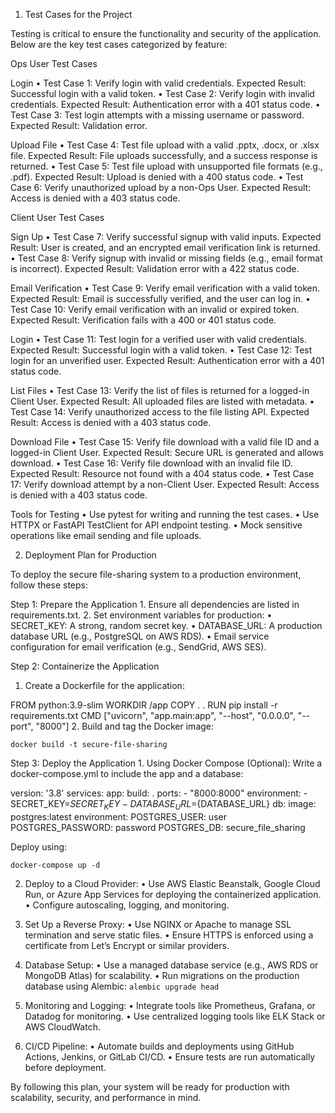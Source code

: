 1. Test Cases for the Project

Testing is critical to ensure the functionality and security of the application. Below are the key test cases categorized by feature:

Ops User Test Cases

Login
	•	Test Case 1: Verify login with valid credentials.
Expected Result: Successful login with a valid token.
	•	Test Case 2: Verify login with invalid credentials.
Expected Result: Authentication error with a 401 status code.
	•	Test Case 3: Test login attempts with a missing username or password.
Expected Result: Validation error.

Upload File
	•	Test Case 4: Test file upload with a valid .pptx, .docx, or .xlsx file.
Expected Result: File uploads successfully, and a success response is returned.
	•	Test Case 5: Test file upload with unsupported file formats (e.g., .pdf).
Expected Result: Upload is denied with a 400 status code.
	•	Test Case 6: Verify unauthorized upload by a non-Ops User.
Expected Result: Access is denied with a 403 status code.

Client User Test Cases

Sign Up
	•	Test Case 7: Verify successful signup with valid inputs.
Expected Result: User is created, and an encrypted email verification link is returned.
	•	Test Case 8: Verify signup with invalid or missing fields (e.g., email format is incorrect).
Expected Result: Validation error with a 422 status code.

Email Verification
	•	Test Case 9: Verify email verification with a valid token.
Expected Result: Email is successfully verified, and the user can log in.
	•	Test Case 10: Verify email verification with an invalid or expired token.
Expected Result: Verification fails with a 400 or 401 status code.

Login
	•	Test Case 11: Test login for a verified user with valid credentials.
Expected Result: Successful login with a valid token.
	•	Test Case 12: Test login for an unverified user.
Expected Result: Authentication error with a 401 status code.

List Files
	•	Test Case 13: Verify the list of files is returned for a logged-in Client User.
Expected Result: All uploaded files are listed with metadata.
	•	Test Case 14: Verify unauthorized access to the file listing API.
Expected Result: Access is denied with a 403 status code.

Download File
	•	Test Case 15: Verify file download with a valid file ID and a logged-in Client User.
Expected Result: Secure URL is generated and allows download.
	•	Test Case 16: Verify file download with an invalid file ID.
Expected Result: Resource not found with a 404 status code.
	•	Test Case 17: Verify download attempt by a non-Client User.
Expected Result: Access is denied with a 403 status code.

Tools for Testing
	•	Use pytest for writing and running the test cases.
	•	Use HTTPX or FastAPI TestClient for API endpoint testing.
	•	Mock sensitive operations like email sending and file uploads.

2. Deployment Plan for Production

To deploy the secure file-sharing system to a production environment, follow these steps:

Step 1: Prepare the Application
	1.	Ensure all dependencies are listed in requirements.txt.
	2.	Set environment variables for production:
	•	SECRET_KEY: A strong, random secret key.
	•	DATABASE_URL: A production database URL (e.g., PostgreSQL on AWS RDS).
	•	Email service configuration for email verification (e.g., SendGrid, AWS SES).

Step 2: Containerize the Application
1.	Create a Dockerfile for the application:

FROM python:3.9-slim
WORKDIR /app
COPY . .
RUN pip install -r requirements.txt
CMD ["uvicorn", "app.main:app", "--host", "0.0.0.0", "--port", "8000"]
2.	Build and tag the Docker image:

`docker build -t secure-file-sharing` 



Step 3: Deploy the Application
	1.	Using Docker Compose (Optional):
Write a docker-compose.yml to include the app and a database:

version: '3.8'
services:
  app:
    build: .
    ports:
      - "8000:8000"
    environment:
      - SECRET_KEY=${SECRET_KEY}
      - DATABASE_URL=${DATABASE_URL}
  db:
    image: postgres:latest
    environment:
      POSTGRES_USER: user
      POSTGRES_PASSWORD: password
      POSTGRES_DB: secure_file_sharing

Deploy using:

`docker-compose up -d`


2.	Deploy to a Cloud Provider:
	•	Use AWS Elastic Beanstalk, Google Cloud Run, or Azure App Services for deploying the containerized application.
	•	Configure autoscaling, logging, and monitoring.
3.	Set Up a Reverse Proxy:
	•	Use NGINX or Apache to manage SSL termination and serve static files.
	•	Ensure HTTPS is enforced using a certificate from Let’s Encrypt or similar providers.
4.	Database Setup:
	•	Use a managed database service (e.g., AWS RDS or MongoDB Atlas) for scalability.
	•	Run migrations on the production database using Alembic: `alembic upgrade head`

5.	Monitoring and Logging:
	•	Integrate tools like Prometheus, Grafana, or Datadog for monitoring.
	•	Use centralized logging tools like ELK Stack or AWS CloudWatch.
6.	CI/CD Pipeline:
	•	Automate builds and deployments using GitHub Actions, Jenkins, or GitLab CI/CD.
	•	Ensure tests are run automatically before deployment.

By following this plan, your system will be ready for production with scalability, security, and performance in mind.
